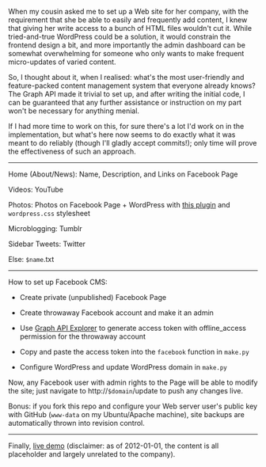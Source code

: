 When my cousin asked me to set up a Web site for her company, with the requirement that she be able to easily and frequently add content, I knew that giving her write access to a bunch of HTML files wouldn't cut it. While tried-and-true WordPress could be a solution, it would constrain the frontend design a bit, and more importantly the admin dashboard can be somewhat overwhelming for someone who only wants to make frequent micro-updates of varied content.

So, I thought about it, when I realised: what's the most user-friendly and feature-packed content management system that everyone already knows? The Graph API made it trivial to set up, and after writing the initial code, I can be guaranteed that any further assistance or instruction on my part won't be necessary for anything menial.

If I had more time to work on this, for sure there's a lot I'd work on in the implementation, but what's here now seems to do exactly what it was meant to do reliably (though I'll gladly accept commits!); only time will prove the effectiveness of such an approach.

---

Home (About/News): Name, Description, and Links on Facebook Page

Videos: YouTube

Photos: Photos on Facebook Page + WordPress with [this plugin](http://tintinnabuleur.bcbc.co.uk/2010/02/15/more-fotobook-changes/) and `wordpress.css` stylesheet

Microblogging: Tumblr

Sidebar Tweets: Twitter

Else: `$name`.txt

---

How to set up Facebook CMS:

* Create private (unpublished) Facebook Page

* Create throwaway Facebook account and make it an admin

* Use [Graph API Explorer](http://developers.facebook.com/tools/explorer/) to generate access token with offline_access permission for the throwaway account

* Copy and paste the access token into the `facebook` function in `make.py`

* Configure WordPress and update WordPress domain in `make.py`

Now, any Facebook user with admin rights to the Page will be able to modify the site; just navigate to http://`$domain`/update to push any changes live.

Bonus: if you fork this repo and configure your Web server user's public key with GitHub (`www-data` on my Ubuntu/Apache machine), site backups are automatically thrown into revision control.

---

Finally, [live demo](http://heardmag.com/) (disclaimer: as of 2012-01-01, the content is all placeholder and largely unrelated to the company).
